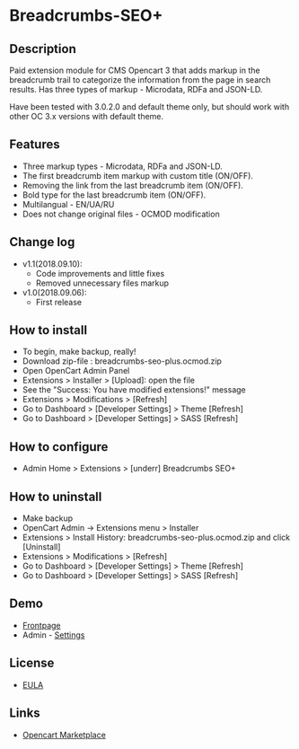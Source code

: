 # Breadcrumbs-SEO+

## Description
Paid extension module for CMS Opencart 3 that adds markup in the breadcrumb trail to categorize the information from the page in search results. Has three types of markup - Microdata, RDFa and JSON-LD.

Have been tested with 3.0.2.0 and default theme only, but should work with other OC 3.x versions with default theme.

## Features
* Three markup types - Microdata, RDFa and JSON-LD.
* The first breadcrumb item markup with custom title (ON/OFF).
* Removing the link from the last breadcrumb item (ON/OFF).
* Bold type for the last breadcrumb item (ON/OFF).
* Multilangual - EN/UA/RU
* Does not change original files - OCMOD modification

## Change log
* v1.1(2018.09.10):
  * Code improvements and little fixes
  * Removed unnecessary files markup
* v1.0(2018.09.06):
  * First release

## How to install
* To begin, make backup, really!
* Download zip-file : breadcrumbs-seo-plus.ocmod.zip
* Open OpenCart Admin Panel
* Extensions > Installer > [Upload]: open the file
* See the "Success: You have modified extensions!" message
* Extensions > Modifications > [Refresh]
* Go to Dashboard > [Developer Settings] > Theme [Refresh]
* Go to Dashboard > [Developer Settings] > SASS [Refresh]

## How to configure
* Admin Home > Extensions > [underr] Breadcrumbs SEO+

## How to uninstall
* Make backup
* OpenCart Admin -> Extensions menu > Installer
* Extensions > Install History: breadcrumbs-seo-plus.ocmod.zip and click [Uninstall]
* Extensions > Modifications > [Refresh]
* Go to Dashboard > [Developer Settings] > Theme [Refresh]
* Go to Dashboard > [Developer Settings] > SASS [Refresh]

## Demo
* [Frontpage](http://051c5f20.freevar.com/www/plus)
* Admin - [Settings](http://051c5f20.freevar.com/www/plus/admin/index.php?route=extension/module/breadcrumbs_seo)

## License
* [EULA](https://raw.githubusercontent.com/underr-ua/ocmod3-breadcrumbs-seo-plus/master/EULA.txt)

## Links
* [Opencart Marketplace](https://www.opencart.com/index.php?route==marketplace/extension/info&extension_id=35022)
